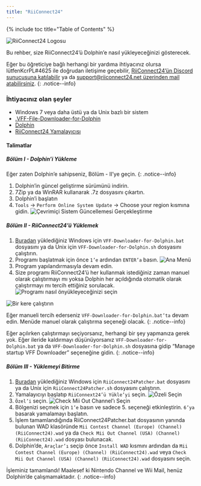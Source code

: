```yaml
---
title: "RiiConnect24"
---
```


{% include toc title="Table of Contents" %}

![RiiConnect24 Logosu](/images/WiiRC24Logo.jpg)

Bu rehber, size RiiConnect24’ü Dolphin’e nasıl yükleyeceğinizi gösterecek.

Eğer bu öğreticiye bağlı herhangi bir yardıma ihtiyacınız olursa lütfenKcrPL#4625 ile doğrudan iletişime geçebilir, [RiiConnect24’ün Discord sunucusuna katılabilir](https://discord.gg/rc24) ya da [support@riiconnect24.net üzerinden mail atabilirsiniz](mailto:support@riiconnect24.net).
{: .notice--info}

### İhtiyacınız olan şeyler
* Windows 7 veya daha üstü ya da Unix bazlı bir sistem
* [.VFF-File-Downloader-for-Dolphin](https://github.com/RiiConnect24/.VFF-File-Downloader-for-Dolphin/releases)
* [Dolphin](https://dolphin-emu.org/download/)
* [RiiConnect24 Yamalayıcısı](https://github.com/RiiConnect24/RiiConnect24-Patcher/releases)

#### Talimatlar

##### Bölüm I - Dolphin’i Yükleme

Eğer zaten Dolphin’e sahipseniz, Bölüm - II’ye geçin.
{: .notice--info}

1. Dolphin’in güncel geliştirme sürümünü indirin.
2. 7Zip ya da WinRAR kullanarak .7z dosyasını çıkartın.
3. Dolphin’i başlatın
4. `Tools` -> `Perform Online System Update` -> Choose your region kısmına gidin. ![Çevrimiçi Sistem Güncellemesi Gerçekleştirme](/images/Dolphin_RC24/1.jpg)

##### Bölüm II - RiiConnect24’ü Yüklemek

1. [Buradan](https://github.com/RiiConnect24/.VFF-File-Downloader-for-Dolphin/releases) yüklediğiniz Windows için `VFF-Downloader-for-Dolphin.bat` dosyasını ya da Unix için `VFF-Downloader-for-Dolphin.sh` dosyasını çalıştırın.
2. Programı başlatmak için önce `1’e` ardından `ENTER’a` basın. ![Ana Menü](/images/Dolphin_RC24/2.jpg)
3. Program yapılandırmasıyla devam edin.
4. Size programı RiiConnect24’ü her kullanmak istediğiniz zaman manuel olarak çalıştırmayı mı yoksa Dolphin her açıldığında otomatik olarak çalıştırmayı mı tercih ettiğiniz sorulacak. ![Programı nasıl önyükleyeceğinizi seçin](/images/Dolphin_RC24/3.jpg)

![Bir kere çalıştırın](/images/Dolphin_RC24/4.jpg)

Eğer manueli tercih ederseniz `VFF-Downloader-for-Dolphin.bat’ta` devam edin. Menüde manuel olarak çalıştırma seçeneği olacak.
{: .notice--info}

Eğer açılırken çalıştırmayı seçiyorsanız, herhangi bir şey yapmanıza gerek yok. Eğer ileride kaldırmayı düşünüyorsanız `VFF-Downloader-for-Dolphin.bat` ya da `VFF-Downloader-for-Dolphin.sh` dosyasına gidip “Manage startup VFF Downloader” seçeneğine gidin.
{: .notice--info}

##### Bölüm III - Yüklemeyi Bitirme

1. [Buradan](https://github.com/RiiConnect24/RiiConnect24-Patcher/releases) yüklediğiniz Windows için `RiiConnect24Patcher.bat` dosyasını ya da Unix için `RiiConnect24Patcher.sh` dosyasını çalıştırın.
2. Yamalayıcıyı başlatıp `RiiConnext24’ü Yükle’yi` seçin. ![Özeli Seçin](/images/Dolphin_RC24/5.jpg)
3. `Özel’i` seçin. ![Check Mii Out Channel’ı Seçin](/images/Dolphin_RC24/6.jpg)
4. Bölgenizi seçmek için `1’e` basın ve sadece 5. seçeneği etkinleştirin. `6’ya` basarak yamalamayı başlatın.
5. İşlem tamamlandığında RiiConnect24Patcher.bat dosyasının yanında bulunan WAD klasöründe `Mii Contest Channel (Europe) (Channel) (RiiConnect24).wad` ya da `Check Mii Out Channel (USA) (Channel) (RiiConnect24).wad` dosyası bulunacak.
6. Dolphin’de, `Araçlar’ı` seçip önce `Install WAD` kısmını ardından da `Mii Contest Channel (Europe) (Channel) (RiiConnect24).wad` veya `Check Mii Out Channel (USA) (Channel) (RiiConnect24).wad` dosyasını seçin.

İşleminiz tamamlandı! Maalesef ki Nintendo Channel ve Wii Mail, henüz Dolphin’de çalışmamaktadır.
{: .notice--info}
